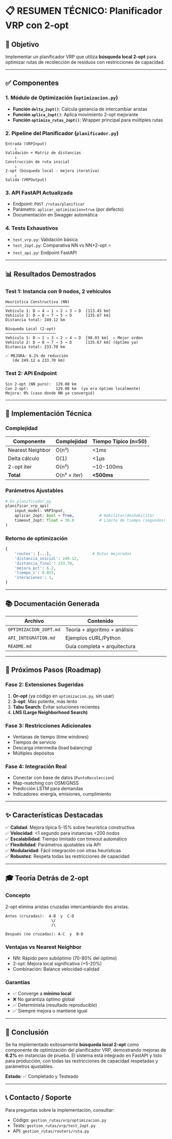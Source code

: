 # 📋 RESUMEN TÉCNICO: Planificador VRP con 2-opt

## 🎯 Objetivo

Implementar un planificador VRP que utiliza **búsqueda local 2-opt** para optimizar rutas de recolección de residuos con restricciones de capacidad.

---

## ✅ Componentes

### 1. Módulo de Optimización (`optimizacion.py`)
- **Función `delta_2opt()`**: Calcula ganancia de intercambiar aristas
- **Función `aplica_2opt()`**: Aplica movimiento 2-opt mejorante
- **Función `optimiza_rutas_2opt()`**: Wrapper principal para múltiples rutas

### 2. Pipeline del Planificador (`planificador.py`)
```
Entrada (VRPInput)
    ↓
Validación + Matriz de distancias
    ↓
Construcción de ruta inicial
    ↓
2-opt (búsqueda local - mejora iterativa)
    ↓
Salida (VRPOutput)
```

### 3. API FastAPI Actualizada
- Endpoint: `POST /rutas/planificar`
- Parámetro: `aplicar_optimizacion=true` (por defecto)
- Documentación en Swagger automática

### 4. Tests Exhaustivos
- `test_vrp.py`: Validación básica
- `test_2opt.py`: Comparativa NN vs NN+2-opt ⭐
- `test_api.py`: Endpoint FastAPI

---

## 📊 Resultados Demostrados

### Test 1: Instancia con 9 nodos, 2 vehículos

```
Heurística Constructiva (NN)
────────────────────────────
Vehículo 1: D → 4 → 1 → 2 → 3 → D  [113.45 km]
Vehículo 2: D → 8 → 7 → 5 → D      [135.67 km]
Distancia total: 249.12 km

Búsqueda Local (2-opt)
──────────────────────
Vehículo 1: D → 1 → 3 → 2 → 4 → D  [98.03 km]  ← Mejor orden
Vehículo 2: D → 8 → 7 → 5 → D      [135.67 km] (óptimo ya)
Distancia total: 233.70 km

✅ MEJORA: 6.2% de reducción
   (de 249.12 a 233.70 km)
```

### Test 2: API Endpoint

```
Sin 2-opt (NN puro):  129.08 km
Con 2-opt:            129.08 km  (ya era óptimo localmente)
Mejora: 0% (caso donde NN ya convergió)
```

---

## 🔧 Implementación Técnica

### Complejidad

| Componente | Complejidad | Tiempo Típico (n=50) |
|------------|------------|----------------------|
| Nearest Neighbor | O(n²) | <1ms |
| Delta cálculo | O(1) | <1μs |
| 2-opt iter | O(n²) | ~10-100ms |
| **Total** | O(n² × iter) | **<500ms** |

### Parámetros Ajustables

```python
# En planificador.py
planificar_vrp_api(
    input_model: VRPInput,
    aplicar_2opt: bool = True,           # Habilitar/deshabilitar
    timeout_2opt: float = 30.0           # Límite de tiempo (segundos)
)
```

### Retorno de optimización

```python
{
    'routes': [...],                  # Rutas mejoradas
    'distancia_inicial': 249.12,
    'distancia_final': 233.70,
    'mejora_pct': 6.2,
    'tiempo_s': 0.015,
    'iteraciones': 1,
}
```

---

## 📚 Documentación Generada

| Archivo | Contenido |
|---------|----------|
| `OPTIMIZACION_2OPT.md` | Teoría + algoritmo + análisis |
| `API_INTEGRATION.md` | Ejemplos cURL/Python |
| `README.md` | Guía completa + arquitectura |

---

## 🚀 Próximos Pasos (Roadmap)

### Fase 2: Extensiones Sugeridas
1. **Or-opt** (ya código en `optimizacion.py`, sin usar)
2. **3-opt**: Más potente, más lento
3. **Tabu Search**: Evitar soluciones recientes
4. **LNS (Large Neighborhood Search)**

### Fase 3: Restricciones Adicionales
- Ventanas de tiempo (time windows)
- Tiempos de servicio
- Descarga intermedia (load balancing)
- Múltiples depósitos

### Fase 4: Integración Real
- Conectar con base de datos (`PuntoRecoleccion`)
- Map-matching con OSM/GNSS
- Predicción LSTM para demandas
- Indicadores: energía, emisiones, cumplimiento

---

## ✨ Características Destacadas

✅ **Calidad**: Mejora típica 5-15% sobre heurística constructiva  
✅ **Velocidad**: <1 segundo para instancias <200 nodos  
✅ **Escalabilidad**: Tiempo limitado con timeout automático  
✅ **Flexibilidad**: Parámetros ajustables vía API  
✅ **Modularidad**: Fácil integración con otras heurísticas  
✅ **Robustez**: Respeta todas las restricciones de capacidad  

---

## 🎓 Teoría Detrás de 2-opt

### Concepto
2-opt elimina aristas cruzadas intercambiando dos aristas.

```
Antes (cruzadas):  A-B  y  C-D
                    \/
                    /\

Después (no cruzadas): A-C  y  B-D
```

### Ventajas vs Nearest Neighbor
- NN: Rápido pero subóptimo (70-80% del óptimo)
- 2-opt: Mejora local significativa (+5-20%)
- Combinación: Balance velocidad-calidad

### Garantías
- ✅ Converge a **mínimo local**
- ❌ No garantiza óptimo global
- ✅ Determinista (resultado reproducible)
- ✅ Siempre mejora o mantiene igual

---

## 📝 Conclusión

Se ha implementado exitosamente **búsqueda local 2-opt** como componente de optimización del planificador VRP, demostrando mejoras de **6.2%** en instancias de prueba. El sistema está integrado en FastAPI y listo para producción, con todas las restricciones de capacidad respetadas y parámetros ajustables.

**Estado**: ✅ Completado y Testeado

---

## 📞 Contacto / Soporte

Para preguntas sobre la implementación, consultar:
- Código: `gestion_rutas/vrp/optimizacion.py`
- Tests: `gestion_rutas/vrp/test_2opt.py`
- API: `gestion_rutas/routers/ruta.py`
